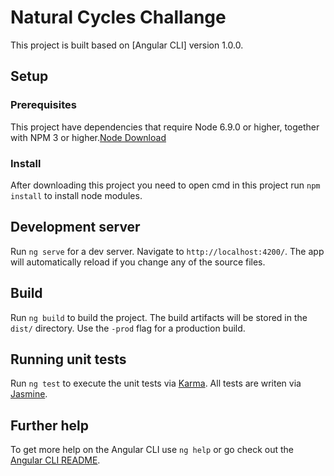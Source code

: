 # Natural Cycles Challange 

This project is built based on [Angular CLI] version 1.0.0. 

## Setup
### Prerequisites

This project have dependencies that require Node 6.9.0 or higher, together with NPM 3 or higher.[Node Download](https://nodejs.org/en/download/)

### Install

After downloading this project you need to open cmd in this project run `npm install` to install node modules.
  
## Development server

Run `ng serve` for a dev server. Navigate to `http://localhost:4200/`. The app will automatically reload if you change any of the source files.

## Build

Run `ng build` to build the project. The build artifacts will be stored in the `dist/` directory. Use the `-prod` flag for a production build.

## Running unit tests

Run `ng test` to execute the unit tests via [Karma](https://karma-runner.github.io).
All tests are writen via [Jasmine](https://github.com/jasmine/jasmine).


## Further help

To get more help on the Angular CLI use `ng help` or go check out the [Angular CLI README](https://github.com/angular/angular-cli/blob/master/README.md).
